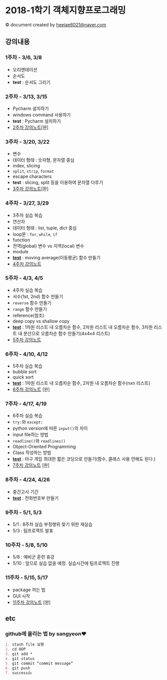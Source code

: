 # 2018-1학기 객체지향프로그래밍
&copy; document created by heejae6021@naver.com

## 강의내용

### 1주차 - 3/6, 3/8
- 오리엔테이션
- 순서도
- **test** : 순서도 그리기

### 2주차 - 3/13, 3/15
- Pycharm 설치하기
- windows command 사용하기
- **test** : Pycharm 설치하기
- [2주차 강의노트](https://github.com/heejae6021/OOP/blob/master/oop_02_note.md)[완]

### 3주차 - 3/20, 3/22
- 변수
- 데이터 형태 : 숫자형, 문자열 중심
- index, slicing
- `split`, `strip`, `format`
- escape characters
- **test** : slicing, split 등을 이용하여 문자열 다루기
- [3주차 강의노트](https://github.com/heejae6021/OOP/blob/master/oop_03_note.md)[완]

### 4주차 - 3/27, 3/29
- 3주차 실습 복습
- 연산자
- 데이터 형태 : list, tuple, dict 중심
- loop문 : `for`, `while`, `if`
- function
- 전역(global) 변수 vs 지역(local) 변수
- module
- [**test**](https://github.com/heejae6021/OOP/blob/master/oop_04_test.py) : moving average(이동평균) 함수 만들기
- [4주차 강의노트](https://github.com/heejae6021/OOP/blob/master/oop_04_note.md)

### 5주차 - 4/3, 4/5
- 4주차 실습 복습
- 서수(1st, 2nd) 함수 만들기
- `reverse` 함수 만들기
- `range` 함수 만들기
- reference(참조)
- deep copy vs shallow copy
- [**test**](https://github.com/heejae6021/OOP/blob/master/oop_05_test.py) : 1차원 리스트 내 오름차순 함수, 2차원 리스트 내 오름차순 함수, 3차원 리스트 내 분산으로 오름차순 함수 만들기(4x4x4 리스트)
- [5주차 강의노트](https://github.com/heejae6021/OOP/blob/master/oop_05_note.md)

### 6주차 - 4/10, 4/12
- 5주차 실습 복습
- bubble sort
- quick sort
- [**test**](https://github.com/heejae6021/OOP/blob/master/oop_06_test.py) : 1차원 리스트 내 오름차순 함수, 2차원 내 오름차순 함수(nxn 리스트)
- [6주차 강의노트](https://github.com/heejae6021/OOP/blob/master/oop_06_note.md) [완]

### 7주차 - 4/17, 4/19
- 6주차 실습 복습
- `try:`와 `except:`
- python version에 따른 `input()`의 차이
- input file하는 방법
- `readline()`와 `readlines()`
- Object-Oriented Programming
- Class 작성하는 방법
- [**test**](https://github.com/heejae6021/OOP/blob/master/oop_07_test.py) : 야구 게임 최대한 짧은 코딩으로 만들기(함수, 클래스 사용 안해도 된다.)
- [7주차 강의노트](https://github.com/heejae6021/OOP/blob/master/oop_07_note.md) [완]

### 8주차 - 4/24, 4/26
- 중간고사 기간
- [**test**](https://github.com/heejae6021/OOP/blob/master/oop_08_test.py) : 전화번호부 만들기

### 9주차 - 5/1, 5/3
- 5/1 : 8주차 실습 부정행위 찾기 위한 재실습
- 5/3 : 팀프로젝트 발표

### 10주차 - 5/8, 5/10
- 5/8 : 예비군 훈련 휴강
- 5/10 : 앞으로 실습 없을 예정. 실습시간에 팀프로젝트 진행

### 11주차 - 5/15, 5/17
- package 까는 법
- GUI 시작
- [11주차 강의노트](https://github.com/heejae6021/OOP/blob/master/oop_11_note.md) [완]

## etc
### github에 올리는 법 by sangyeon❤️
```markdown
1. stash file 실행
2. cd OOP
3. git add *
4. git status
5. git commit “commit message”
6. git push
7. success👍
```
